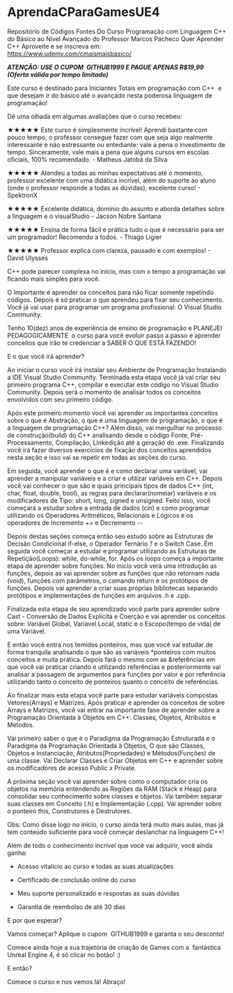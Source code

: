 # AprendaCParaGamesUE4
Repositório de Códigos Fontes Do Curso Programação com Linguagem C++ do Básico ao Nível Avançado do Professor  Marcos Pacheco
Quer Aprender C++ Aproveite e se inscreva em: https://www.udemy.com/cmaismaisbasico/

*****ATENÇÃO: USE O CUPOM  GITHUB1999  E PAGUE APENAS R$19,99 (Oferta válida por tempo limitado)*****

Este curso é destinado para Iniciantes Totais em programação com C++  e que desejam ir do básico até o avançado nesta poderosa linguagem de programação!

Dê uma olhada em algumas avaliações que o curso recebeu:

★★★★★ Este curso é simplesmente incrível! Aprendi bastante com pouco tempo, o professor consegue fazer com que seja algo realmente interessante e não estressante ou entediante: vale a pena o investimento de tempo. Sinceramente, vale mais a pena que alguns cursos em escolas oficiais, 100% recomendado. - Matheus Jatobá da Silva

★★★★★ Atendeu a todas as minhas expectativas até o momento, professor excelente com uma didática incrível, além do suporte ao aluno (onde o professor responde a todas as dúvidas), excelente curso! - SpektronX 

★★★★★ Excelente didática, domínio do assunto e aborda detalhes sobre a linguagem e o visualStudio - Jacson Nobre Santana

★★★★★ Ensina de forma fácil e prática tudo o que é necessário para ser um programador! Recomendo a todos. - Thiago Ligier

★★★★★ Professor explica com clareza, pausado e com exemplos! - David Ulysses 

C++ pode parecer complexa no início, mas com o tempo a programação vai ficando mais simples para você. 

O Importante é aprender os conceitos para não ficar somente repetindo códigos. Depois é só praticar o que aprendeu para fixar seu conhecimento. Você já vai usar para programar um programa profissional: O Visual Studio Community. 

Tenho 10(dez) anos de experiência de ensino de programação e PLANEJEI PEDAGOGICAMENTE  o curso para você evoluir passo a passo e aprender conceitos que irão te credenciar a SABER O QUE ESTÁ FAZENDO!

E o que você irá aprender?

Ao iniciar o curso você irá instalar seu Ambiente de Programação Instalando a IDE Visual Studio Community. Terminada esta etapa você já vai criar seu primeiro programa C++, compilar e executar este código no Visual Studio Community. Depois será o momento de analisar todos os conceitos envolvidos com seu primeiro código. 

Após este primeiro momento você vai aprender os importantes conceitos sobre o que é Abstração, o que é uma linguagem de programação, o que é a linguagem de programação C++? Além disso, vai mergulhar no processo de construção(build) do C++ analisando desde o código Fonte, Pré-Processamento, Compilação, Linkedição até a geração do .exe. Finalizando você irá fazer diversos exercícios de fixação dos conceitos aprendidos nesta seção e isso vai se repetir em todas as seções do curso.

Em seguida, você aprender o que é e como declarar uma variável, vai aprender a manipular variáveis e a criar e utilizar variáveis em C++. Depois você vai conhecer o que são e quais principais tipos de dados C++ (int, char, float, double, bool), as regras para declarar(nomeiar) variáveis e os modificadores de Tipo: short, long, signed e unsigned. Feito isso, você começará a estudar sobre a entrada de dados (cin) e como programar utilizando os Operadores Aritméticos, Relacionais e Lógicos e os operadores de Incremento ++ e Decremento --

Depois destas seções começa então seu estudo sobre as Estruturas de Decisão Condicional if-else, o Operador Ternário ? e o Switch Case. Em seguida você começar a estudar e programar utilizando as Estruturas de Repetição(Loops): while, do-while, for. Após os loops começa a importante etapa de aprender sobre funções. No inicio você verá uma introdução as funções, depois as vai aprender sobre as funções que não retornam nada (void), funções com parâmetros, o comando return e os protótipos de funções. Depois vai aprender a criar suas próprias bibliotecas separando protótipos e implementações de funções em arquivos .h e .cpp.

Finalizada esta etapa de seu aprendizado você parte para aprender sobre Cast - Conversão de Dados Explícita e Coerção e vai aprender os conceitos sobre: Variável Global, Variável Local, static e o Escopo(tempo de vida) de uma Variável.

E então você entra nos temidos ponteiros, mas que você vai estudar de forma tranquila analisando o que são as variáveis *ponteiros com muitos conceitos e muita prática. Depois fará o mesmo com as &referências em que você vai praticar criando e utilizando referências e posteriormente vai analisar a passagem de argumentos para funções por valor e por referência utilizando tanto o conceito de ponteiros quanto o conceito de referências.

Ao finalizar mais esta etapa você parte para estudar variáveis compostas Vetores(Arrays) e Matrizes. Após praticar e aprender os conceitos de sobre Arrays e Matrizes, você vai entrar na importante fase de aprender sobre a Programação Orientada à Objetos em C++: Classes, Objetos, Atributos e Métodos.

Vai primeiro saber o que é o Paradigma da Programação Estruturada e o Paradigma da Programação Orientada à Objetos, O que são Classes, Objetos e Instanciação, Atributos(Propriedades) e Métodos(Funções) de uma classe. Vai Declarar Classes e Criar Objetos em C++ e aprender sobre os modificadores de acesso Public x Private.

A próxima seção você vai aprender sobre como o computador cria os objetos na memória entendendo as Regiões da RAM (Stack e Heap) para consolidar seu conhecimento sobre classes e objetos. Vai também separar suas classes em Conceito (.h) e Implementação (.cpp). Vai aprender sobre o ponteiro this, Construtores e Destrutores.

Obs: Como disse logo no início, o curso ainda terá muito mais aulas, mas já tem conteúdo suficiente para você começar deslanchar na linguagem C++!

Além de todo o conhecimento incrível que você vai adquirir, você ainda ganha:

 - Acesso vitalício ao curso e todas as suas atualizações

- Certificado de conclusão online do curso

- Meu suporte personalizado e respostas as suas dúvidas

- Garantia de reembolso de até 30 dias

E por que esperar? 

Vamos começar? Aplique o cupom  GITHUB1999  e garanta o seu desconto!

Comece ainda hoje a sua trajetória de criação de Games com a  fantástica Unreal Engine 4, é só clicar no botão! :)

E então? 

Comece o curso e nos vemos lá! Abraço!


